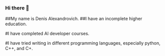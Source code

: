 ### Hi there 👋
##My name is Denis Alexandrovich.
##I have an incomplete higher education.

#I have completed AI developer courses.

#I have tried writing in different programming languages, especially python, C++, and C+.
<!--
**XyliLoked/XyliLoked** is a ✨ _special_ ✨ repository because its `README.md` (this file) appears on your GitHub profile.

Here are some ideas to get you started:

- 🔭 I’m currently working on ...
- 🌱 I’m currently learning ...
- 👯 I’m looking to collaborate on ...
- 🤔 I’m looking for help with ...
- 💬 Ask me about ...
- 📫 How to reach me: ...
- 😄 Pronouns: ...
- ⚡ Fun fact: ...
-->
